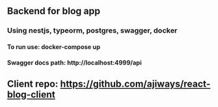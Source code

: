 ## Backend for blog app

### Using nestjs, typeorm, postgres, swagger, docker

#### To run use: docker-compose up

#### Swagger docs path: http://localhost:4999/api

## Client repo: https://github.com/ajiways/react-blog-client
